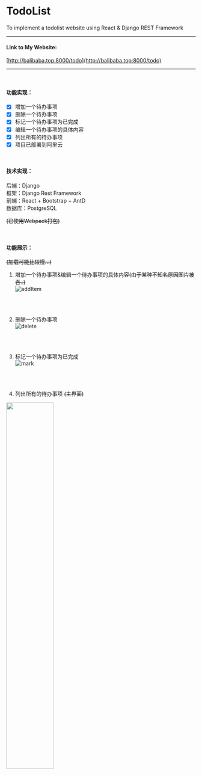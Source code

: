 # TodoList  
To implement a todolist website using React &amp; Django REST Framework  

---

#### Link to My Website:  
[http://balibaba.top:8000/todo](http://balibaba.top:8000/todo)

---
<br>

#### 功能实现：

* [x] 增加一个待办事项  
* [x] 删除一个待办事项  
* [x] 标记一个待办事项为已完成  
* [x] 编辑一个待办事项的具体内容  
* [x] 列出所有的待办事项  
* [x] 项目已部署到阿里云
<br>

#### 技术实现：
后端：Django  
框架：Django Rest Framework  
前端：React + Bootstrap + AntD  
数据库：PostgreSQL  

~~(已使用Webpack打包)~~

<br>

#### 功能展示：
~~(加载可能比较慢...)~~  

1. 增加一个待办事项&编辑一个待办事项的具体内容~~(由于某种不知名原因图片被吞..)~~  
![addItem](https://cl.ly/0T0n3V1P3A3N/Screen%20Recording%202018-05-10%20at%2004.29.17.73%20PM.gif)
<br>
<br>

2. 删除一个待办事项  
![delete](https://cl.ly/2z3q1v2N2p3L/Screen%20Recording%202018-05-10%20at%2003.42.33.89%20PM.gif)
<br>
<br>

3. 标记一个待办事项为已完成  
![mark](https://cl.ly/1F2n1B3d3U2r/Screen%20Recording%202018-05-10%20at%2003.43.19.96%20PM.gif)
<br>
<br>

4. 列出所有的待办事项 ~~(主界面)~~  
<img width="50%" height="50%" src="https://cl.ly/3M023S1l370a/Image%202018-05-10%20at%203.19.27%20PM.png"/>
<br>
<br>


